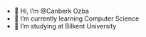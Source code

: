 - 👋 Hi, I’m @Canberk Ozba
- 🌱 I’m currently learning Computer Science
- 👀 I’m studying at Bilkent University


<!---
Canberk-Ozba/Canberk-Ozba is a ✨ special ✨ repository because its `README.md` (this file) appears on your GitHub profile.
You can click the Preview link to take a look at your changes.
--->
